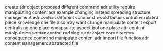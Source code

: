 create adr object proposed different command adr utility require manipulating content adr example changing instead spreading structure management adr content different command would better centralize related piece knowledge one file also may want change manipulate content export centralizing one place encapsulate aspect tool one place adr content manipulation written centralized single adr object core directory consequence command manipulate content adr import file function adr content management abstracted file